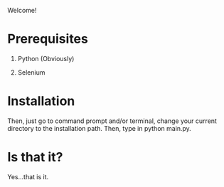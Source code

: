 Welcome!
# Prerequisites
1. Python (Obviously)

2. Selenium

# Installation
Then, just go to command prompt and/or terminal, change your current directory to the installation path. Then, type in python main.py.
# Is that it?
Yes...that is it.
